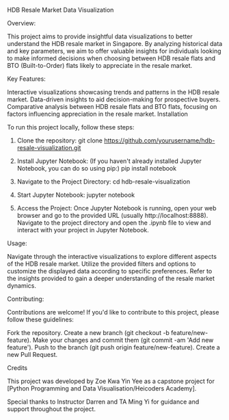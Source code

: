 HDB Resale Market Data Visualization

Overview:

This project aims to provide insightful data visualizations to better understand the HDB resale market in Singapore. By analyzing historical data and key parameters, we aim to offer valuable insights for individuals looking to make informed decisions when choosing between HDB resale flats and BTO (Built-to-Order) flats likely to appreciate in the resale market.

Key Features:

Interactive visualizations showcasing trends and patterns in the HDB resale market.
Data-driven insights to aid decision-making for prospective buyers.
Comparative analysis between HDB resale flats and BTO flats, focusing on factors influencing appreciation in the resale market.
Installation

To run this project locally, follow these steps:

1. Clone the repository:
git clone https://github.com/yourusername/hdb-resale-visualization.git

2. Install Jupyter Notebook:
(If you haven't already installed Jupyter Notebook, you can do so using pip:)
pip install notebook

3. Navigate to the Project Directory:
cd hdb-resale-visualization

4. Start Jupyter Notebook:
jupyter notebook

5. Access the Project:
Once Jupyter Notebook is running, open your web browser and go to the provided URL (usually http://localhost:8888). 
Navigate to the project directory and open the .ipynb file to view and interact with your project in Jupyter Notebook.

Usage:

Navigate through the interactive visualizations to explore different aspects of the HDB resale market.
Utilize the provided filters and options to customize the displayed data according to specific preferences.
Refer to the insights provided to gain a deeper understanding of the resale market dynamics.

Contributing:

Contributions are welcome! If you'd like to contribute to this project, please follow these guidelines:

Fork the repository.
Create a new branch (git checkout -b feature/new-feature).
Make your changes and commit them (git commit -am 'Add new feature').
Push to the branch (git push origin feature/new-feature).
Create a new Pull Request.

Credits

This project was developed by Zoe Kwa Yin Yee as a capstone project for [Python Programming and Data Visualisation/Heicoders Academy].

Special thanks to Instructor Darren and TA Ming Yi for guidance and support throughout the project.
